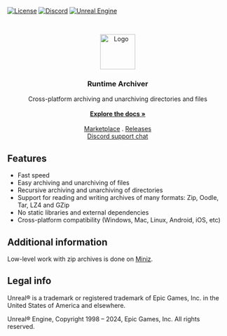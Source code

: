 <a href="https://github.com/gtreshchev/RuntimeArchiver/blob/main/LICENSE">![License](https://img.shields.io/badge/license-MIT-brightgreen.svg)</a>
<a href="https://georgy.dev/discord">![Discord](https://img.shields.io/discord/1055168498919284786.svg?label=Discord&logo=discord&color=7289DA&labelColor=2C2F33)</a>
<a href="https://www.unrealengine.com/">![Unreal Engine](https://img.shields.io/badge/Unreal-4.26%2B-dea309)</a>

<br/>
<p align="center">
  <a href="https://github.com/gtreshchev/RuntimeArchiver">
    <img src="Resources/Icon128.png" alt="Logo" width="80" height="80">
  </a>

<h3 align="center">Runtime Archiver</h3>

  <p align="center">
    Cross-platform archiving and unarchiving directories and files
    <br/>
    <br/>
    <a href="https://github.com/gtreshchev/RuntimeArchiver/wiki"><strong>Explore the docs »</strong></a>
    <br/>
    <br/>
    <a href="https://unrealengine.com/marketplace/product/runtime-archiver">Marketplace</a>
    .
    <a href="https://github.com/gtreshchev/RuntimeArchiver/releases">Releases</a>
    <br/>
    <a href="https://georgy.dev/discord">Discord support chat</a>
  </p>

## Features

- Fast speed
- Easy archiving and unarchiving of files
- Recursive archiving and unarchiving of directories
- Support for reading and writing archives of many formats: Zip, Oodle, Tar, LZ4 and GZip
- No static libraries and external dependencies
- Cross-platform compatibility (Windows, Mac, Linux, Android, iOS, etc)

## Additional information

Low-level work with zip archives is done on [Miniz](https://github.com/richgel999/miniz).

## Legal info

Unreal® is a trademark or registered trademark of Epic Games, Inc. in the United States of America and elsewhere.

Unreal® Engine, Copyright 1998 – 2024, Epic Games, Inc. All rights reserved.